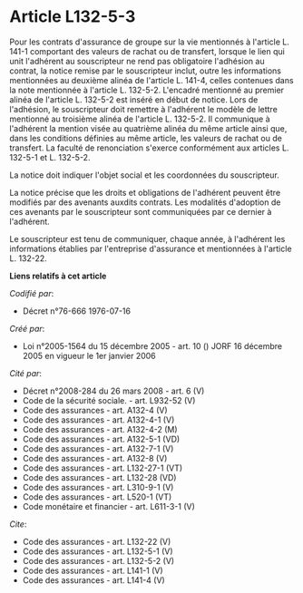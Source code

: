 # Article L132-5-3

Pour les contrats d'assurance de groupe sur la vie mentionnés à l'article L. 141-1 comportant des valeurs de rachat ou de
transfert, lorsque le lien qui unit l'adhérent au souscripteur ne rend pas obligatoire l'adhésion au contrat, la notice
remise par le souscripteur inclut, outre les informations mentionnées au deuxième alinéa de l'article L. 141-4, celles
contenues dans la note mentionnée à l'article L. 132-5-2. L'encadré mentionné au premier alinéa de l'article L. 132-5-2 est
inséré en début de notice. Lors de l'adhésion, le souscripteur doit remettre à l'adhérent le modèle de lettre mentionné au
troisième alinéa de l'article L. 132-5-2. Il communique à l'adhérent la mention visée au quatrième alinéa du même article
ainsi que, dans les conditions définies au même article, les valeurs de rachat ou de transfert. La faculté de renonciation
s'exerce conformément aux articles L. 132-5-1 et L. 132-5-2. 

La notice doit indiquer l'objet social et les coordonnées du souscripteur. 

La notice précise que les droits et obligations de l'adhérent peuvent être modifiés par des avenants auxdits contrats. Les
modalités d'adoption de ces avenants par le souscripteur sont communiquées par ce dernier à l'adhérent. 

Le souscripteur est tenu de communiquer, chaque année, à l'adhérent les informations établies par l'entreprise d'assurance et
mentionnées à l'article L. 132-22.

**Liens relatifs à cet article**

_Codifié par_:

  - Décret n°76-666 1976-07-16

_Créé par_:

  - Loi n°2005-1564 du 15 décembre 2005 - art. 10 () JORF 16 décembre 2005 en vigueur le 1er janvier 2006

_Cité par_:

  - Décret n°2008-284 du 26 mars 2008 - art. 6 (V)
  - Code de la sécurité sociale. - art. L932-52 (V)
  - Code des assurances - art. A132-4 (V)
  - Code des assurances - art. A132-4-1 (V)
  - Code des assurances - art. A132-4-2 (M)
  - Code des assurances - art. A132-5-1 (VD)
  - Code des assurances - art. A132-7-1 (V)
  - Code des assurances - art. A132-8 (V)
  - Code des assurances - art. L132-27-1 (VT)
  - Code des assurances - art. L132-28 (VD)
  - Code des assurances - art. L310-9-1 (V)
  - Code des assurances - art. L520-1 (VT)
  - Code monétaire et financier - art. L611-3-1 (V)

_Cite_:

  - Code des assurances - art. L132-22 (V)
  - Code des assurances - art. L132-5-1 (V)
  - Code des assurances - art. L132-5-2 (V)
  - Code des assurances - art. L141-1 (V)
  - Code des assurances - art. L141-4 (V)
